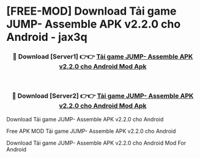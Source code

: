# [FREE-MOD] Download Tải game JUMP- Assemble APK v2.2.0 cho Android - jax3q


<div align="center">
<h3>🔴 Download [Server1] 👉👉 <a href="https://apk-comot.site?title=Tải_game_JUMP-_Assemble_APK_v2.2.0_cho_Android">Tải game JUMP- Assemble APK v2.2.0 cho Android Mod Apk</a></h3><br>

<h3>🔴 Download [Server2] 👉👉 <a href="https://apk-comot.site?title=Tải_game_JUMP-_Assemble_APK_v2.2.0_cho_Android">Tải game JUMP- Assemble APK v2.2.0 cho Android Mod Apk</a></h3>
</div>



Download Tải game JUMP- Assemble APK v2.2.0 cho Android 

Free APK MOD Tải game JUMP- Assemble APK v2.2.0 cho Android 

Download Tải game JUMP- Assemble APK v2.2.0 cho Android Mod For Android

